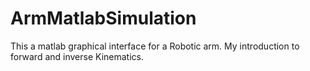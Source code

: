 # ArmMatlabSimulation
This a matlab graphical interface for a Robotic arm. My introduction to forward and inverse Kinematics.

